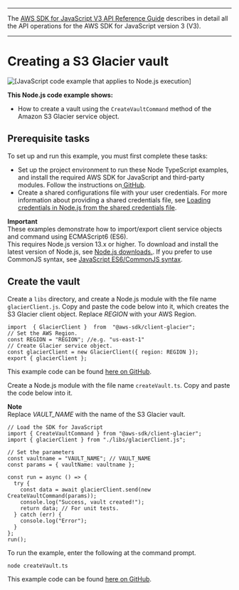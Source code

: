 --------

 The [AWS SDK for JavaScript V3 API Reference Guide](https://docs.aws.amazon.com/AWSJavaScriptSDK/v3/latest/index.html) describes in detail all the API operations for the AWS SDK for JavaScript version 3 \(V3\)\. 

--------

# Creating a S3 Glacier vault<a name="glacier-example-creating-a-vault"></a>

![\[JavaScript code example that applies to Node.js execution\]](http://docs.aws.amazon.com/sdk-for-javascript/v3/developer-guide/images/nodeicon.png)

**This Node\.js code example shows:**
+ How to create a vault using the `CreateVaultCommand` method of the Amazon S3 Glacier service object\.

## Prerequisite tasks<a name="glacier-example-createvault-prerequisites"></a>

To set up and run this example, you must first complete these tasks:
+ Set up the project environment to run these Node TypeScript examples, and install the required AWS SDK for JavaScript and third\-party modules\. Follow the instructions on[ GitHub](https://github.com/awsdocs/aws-doc-sdk-examples/tree/main/javascriptv3/example_code/glacier/README.md)\.
+ Create a shared configurations file with your user credentials\. For more information about providing a shared credentials file, see [Loading credentials in Node\.js from the shared credentials file](loading-node-credentials-shared.md)\.

**Important**  
These examples demonstrate how to import/export client service objects and command using ECMAScript6 \(ES6\)\.  
This requires Node\.js version 13\.x or higher\. To download and install the latest version of Node\.js, see [Node\.js downloads\.](https://nodejs.org/en/download)\.
If you prefer to use CommonJS syntax, see [JavaScript ES6/CommonJS syntax](sdk-example-javascript-syntax.md)\.

## Create the vault<a name="glacier-example-createvault-code"></a>

Create a `libs` directory, and create a Node\.js module with the file name `glacierClient.js`\. Copy and paste the code below into it, which creates the S3 Glacier client object\. Replace *REGION* with your AWS Region\.

```
import  { GlacierClient }  from  "@aws-sdk/client-glacier";
// Set the AWS Region.
const REGION = "REGION"; //e.g. "us-east-1"
// Create Glacier service object.
const glacierClient = new GlacierClient({ region: REGION });
export { glacierClient };
```

This example code can be found [here on GitHub](https://github.com/awsdocs/aws-doc-sdk-examples/blob/main/javascriptv3/example_code/glacier/src/libs/glacierClient.js)\.

Create a Node\.js module with the file name `createVault.ts`\. Copy and paste the code below into it\.

**Note**  
Replace *VAULT\_NAME* with the name of the S3 Glacier vault\.

```
// Load the SDK for JavaScript
import { CreateVaultCommand } from "@aws-sdk/client-glacier";
import { glacierClient } from "./libs/glacierClient.js";

// Set the parameters
const vaultname = "VAULT_NAME"; // VAULT_NAME
const params = { vaultName: vaultname };

const run = async () => {
  try {
    const data = await glacierClient.send(new CreateVaultCommand(params));
    console.log("Success, vault created!");
    return data; // For unit tests.
  } catch (err) {
    console.log("Error");
  }
};
run();
```

To run the example, enter the following at the command prompt\.

```
node createVault.ts 
```

This example code can be found [here on GitHub](https://github.com/awsdocs/aws-doc-sdk-examples/blob/main/javascriptv3/example_code/glacier/src/createVault.ts)\.